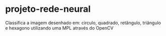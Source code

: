 # projeto-rede-neural

Classifica a imagem desenhado em: circulo, quadrado, retângulo, triângulo e hexagono utilizando uma MPL através do OpenCV
